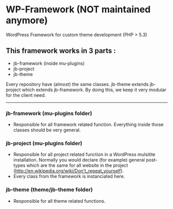 WP-Framework (NOT maintained anymore)
============
WordPress Framework for custom theme development  (PHP > 5.3)
  

## This framework works in 3 parts :
* jb-framework (inside mu-plugins)
* jb-project
* jb-theme

Every repository have (almost) the same classes. jb-theme extends jb-project which extends jb-framework. By doing this, we keep it very modular for the client need.
___

### jb-framework (mu-plugins folder)
- Responsible for all framework related function. Everything inside those classes should be very general.

### jb-project (mu-plugins folder)
- Responsible for all project related function in a WordPress mulsitite installation. Normally you would declare (for example) general post-types which are the same for all website in the project (http://en.wikipedia.org/wiki/Don't_repeat_yourself).
- Every class from the framework is instanciated here.

### jb-theme (theme/jb-theme folder)
- Responsible for all theme related functions.

